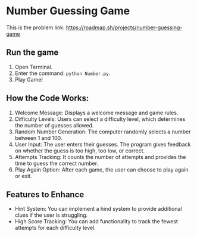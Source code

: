 # Number Guessing Game

This is the problem link: https://roadmap.sh/projects/number-guessing-game

## Run the game

1. Open Terminal.
2. Enter the command: `python Number.py`.
3. Play Game!

## How the Code Works:

1. Welcome Message: Displays a welcome message and game rules.
2. Difficulty Levels: Users can select a difficulty level, which determines the number of guesses allowed.
3. Random Number Generation: The computer randomly selects a number between 1 and 100.
4. User Input: The user enters their guesses. The program gives feedback on whether the guess is too high, too low, or correct.
5. Attempts Tracking: It counts the number of attempts and provides the time to guess the correct number.
6. Play Again Option: After each game, the user can choose to play again or exit.

## Features to Enhance

- Hint System: You can implement a hind system to provide additional clues if the user is struggling.
- High Score Tracking: You can add functionality to track the fewest attempts for each difficulty level.
